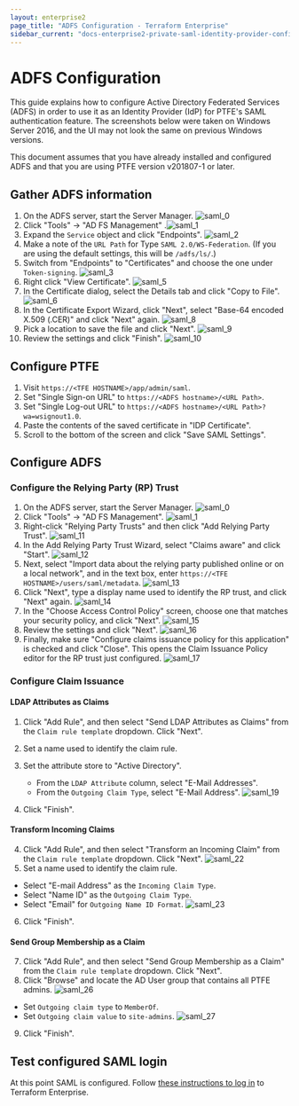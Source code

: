 ```yaml
---
layout: enterprise2
page_title: "ADFS Configuration - Terraform Enterprise"
sidebar_current: "docs-enterprise2-private-saml-identity-provider-configuration-adfs"
---
```


# ADFS Configuration

This guide explains how to configure Active Directory Federated Services (ADFS) in order to use it as an Identity Provider (IdP) for PTFE's SAML authentication feature. The screenshots below were taken on Windows Server 2016, and the UI may not look the same on previous Windows versions.

This document assumes that you have already installed and configured ADFS and that you are using PTFE version v201807-1 or later.

## Gather ADFS information

1. On the ADFS server, start the Server Manager.
  ![saml_0](./images/saml_0.png)
2. Click "Tools" -> "AD FS Management"
  .![saml_1](./images/saml_1.png)
3. Expand the `Service` object and click "Endpoints".
  ![saml_2](./images/saml_2.png)
4. Make a note of the `URL Path` for Type `SAML 2.0/WS-Federation`. (If you are using the default settings, this will be `/adfs/ls/`.)
5. Switch from "Endpoints" to "Certificates" and choose the one under `Token-signing`.
  ![saml_3](./images/saml_3.png)
6. Right click "View Certificate".
  ![saml_5](./images/saml_5.png)
7. In the Certificate dialog, select the Details tab and click "Copy to File".
  ![saml_6](./images/saml_6.png)
8. In the Certificate Export Wizard, click "Next", select "Base-64 encoded X.509 (.CER)" and click "Next" again.
  ![saml_8](./images/saml_8.png)
9. Pick a location to save the file and click "Next".
  ![saml_9](./images/saml_9.png)
10. Review the settings and click "Finish".
  ![saml_10](./images/saml_10.png)

## Configure PTFE

1. Visit `https://<TFE HOSTNAME>/app/admin/saml`.
2. Set "Single Sign-on URL" to `https://<ADFS hostname>/<URL Path>`.
3. Set "Single Log-out URL" to `https://<ADFS hostname>/<URL Path>?wa=wsignout1.0`.
4. Paste the contents of the saved certificate in "IDP Certificate".
5. Scroll to the bottom of the screen and click "Save SAML Settings".

## Configure ADFS

### Configure the Relying Party (RP) Trust

1. On the ADFS server, start the Server Manager.
   ![saml_0](./images/saml_0.png)
2. Click "Tools" -> "AD FS Management".
   ![saml_1](./images/saml_1.png)
3. Right-click "Relying Party Trusts" and then click "Add Relying Party Trust".
   ![saml_11](./images/saml_11.png)
4. In the Add Relying Party Trust Wizard, select "Claims aware" and click "Start".
   ![saml_12](./images/saml_12.png)
5. Next, select "Import data about the relying party published online or on a local network", and in the text box, enter `https://<TFE HOSTNAME>/users/saml/metadata`.
   ![saml_13](./images/saml_13.png)
6. Click "Next", type a display name used to identify the RP trust, and click "Next" again.
   ![saml_14](./images/saml_14.png)
7. In the "Choose Access Control Policy" screen, choose one that matches your security policy, and click "Next".
   ![saml_15](./images/saml_15.png)
8. Review the settings and click "Next".
   ![saml_16](./images/saml_16.png)
9. Finally, make sure "Configure claims issuance policy for this application" is checked and click "Close". This opens the Claim Issuance Policy editor for the RP trust just configured.
   ![saml_17](./images/saml_17.png)

### Configure Claim Issuance

#### LDAP Attributes as Claims

1. Click "Add Rule", and then select "Send LDAP Attributes as Claims" from the `Claim rule template` dropdown. Click "Next".
2. Set a name used to identify the claim rule. 
3. Set the attribute store to "Active Directory".
   - From the `LDAP Attribute` column, select "E-Mail Addresses".
   - From the `Outgoing Claim Type`, select "E-Mail Address". 
![saml_19](./images/saml_19.png)

4. Click "Finish".

#### Transform Incoming Claims

4. Click "Add Rule", and then select "Transform an Incoming Claim" from the `Claim rule template` dropdown. Click "Next".
   ![saml_22](./images/saml_22.png)
5. Set a name used to identify the claim rule.
  - Select "E-mail Address" as the `Incoming Claim Type`.
  - Select "Name ID" as the `Outgoing Claim Type`.
  - Select "Email" for `Outgoing Name ID Format`.
![saml_23](./images/saml_23.png)

6. Click "Finish".

#### Send Group Membership as a Claim

7. Click "Add Rule", and then select "Send Group Membership as a Claim" from the `Claim rule template` dropdown. Click "Next".
8. Click "Browse" and locate the AD User group that contains all PTFE admins.
   ![saml_26](./images/saml_26.png)
  - Set `Outgoing claim type` to `MemberOf`. 
  - Set `Outgoing claim value` to `site-admins`.
      ![saml_27](./images/saml_27.png)
9. Click "Finish".

## Test configured SAML login

At this point SAML is configured. Follow [these instructions to log in](./login.html) to Terraform Enterprise.
